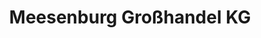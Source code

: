 ---
title: "Meesenburg Großhandel KG"
url: /essingen/meesenburg-grosshandel-kg/
shop: Haushaltsartikel
---